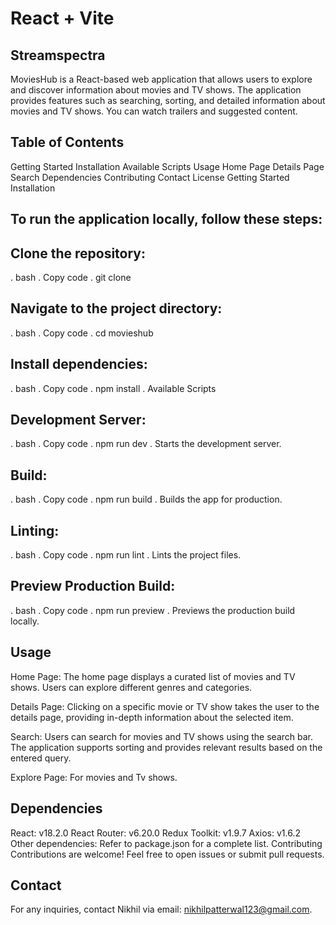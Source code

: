 # React + Vite

## Streamspectra
MoviesHub is a React-based web application that allows users to explore and discover information about movies and TV shows. The application provides features such as searching, sorting, and detailed information about movies and TV shows. You can watch trailers and suggested content.

## Table of Contents
Getting Started
Installation
Available Scripts
Usage
Home Page
Details Page
Search
Dependencies
Contributing
Contact
License
Getting Started
Installation

## To run the application locally, follow these steps:

## Clone the repository:

. bash
. Copy code
. git clone <repository-url>

## Navigate to the project directory:
. bash
. Copy code
. cd movieshub

## Install dependencies:
. bash
. Copy code
. npm install
. Available Scripts

## Development Server:
. bash
. Copy code
. npm run dev
. Starts the development server.

## Build:
. bash
. Copy code
. npm run build
. Builds the app for production.

## Linting:
. bash
. Copy code
. npm run lint
. Lints the project files.

## Preview Production Build:
. bash
. Copy code
. npm run preview
. Previews the production build locally.

## Usage
Home Page:
The home page displays a curated list of movies and TV shows. Users can explore different genres and categories.

Details Page:
Clicking on a specific movie or TV show takes the user to the details page, providing in-depth information about the selected item.

Search:
Users can search for movies and TV shows using the search bar. The application supports sorting and provides relevant results based on the entered query.

Explore Page:
For movies and Tv shows.

## Dependencies
React: v18.2.0
React Router: v6.20.0
Redux Toolkit: v1.9.7
Axios: v1.6.2
Other dependencies: Refer to package.json for a complete list.
Contributing
Contributions are welcome! Feel free to open issues or submit pull requests.

## Contact
For any inquiries, contact Nikhil via email: nikhilpatterwal123@gmail.com.

